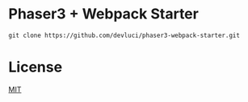 # Phaser3 + Webpack Starter

```shell script
git clone https://github.com/devluci/phaser3-webpack-starter.git
```

# License

[MIT](./LICENSE)

